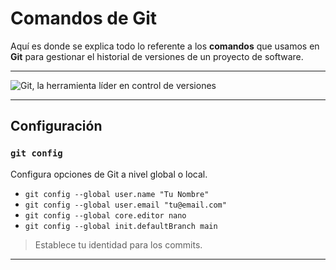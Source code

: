 # Comandos de Git
Aquí es donde se explica todo lo referente a los **comandos** que usamos en **Git** para gestionar el historial de versiones de un proyecto de software.  

---

![Git, la herramienta líder en control de versiones](https://tincode-django.s3.amazonaws.com/media/uploads/2022/07/15/introduccion-a-git-para-principiantes-1.gif)

---

## Configuración

### `git config`
Configura opciones de Git a nivel global o local.

- `git config --global user.name "Tu Nombre"`  
- `git config --global user.email "tu@email.com"` 
- `git config --global core.editor nano`
- `git config --global init.defaultBranch main`

> Establece tu identidad para los commits.

---
